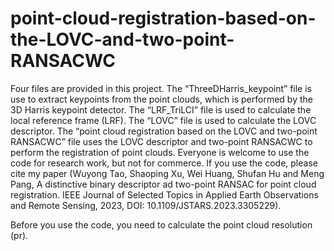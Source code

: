 # point-cloud-registration-based-on-the-LOVC-and-two-point-RANSACWC

 Four files are provided in this project. The “ThreeDHarris_keypoint” file is use to extract keypoints from the point clouds, which is performed by the 3D Harris keypoint detector. The “LRF_TriLCI” file is used to calculate the local reference frame (LRF). The “LOVC” file is used to calculate the LOVC descriptor. The “point cloud registration based on the LOVC and two-point RANSACWC” file uses the LOVC descriptor and two-point RANSACWC to perform the registration of point clouds. 
  Everyone is welcome to use the code for research work, but not for commerce. If you use the code, please cite my paper (Wuyong Tao, Shaoping Xu, Wei Huang, Shufan Hu and Meng Pang, A distinctive binary descriptor ad two-point RANSAC for point cloud registration. IEEE Journal of Selected Topics in Applied Earth Observations and Remote Sensing, 2023, DOI: 10.1109/JSTARS.2023.3305229). 

Before you use the code, you need to calculate the point cloud resolution (pr). 
